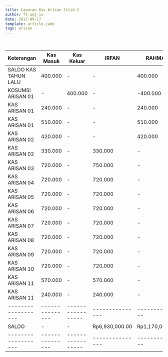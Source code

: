 ```yaml
---
title: Laporan Kas Arisan Jilid 2
author: ft-umj-iv
date: 2017-09-17
template: article.jade
tags: arisan
---
```


<br/>
<span class="more"></span>

|Keterangan						| Kas Masuk				| Kas Keluar				| IRFAN				    | RAHMAT    			|
|--------------------	| ---------------	| ----------------	| ---------------	| ---------------	|
| SALDO KAS TAHUN LALU|	400.000					|	-									|	-								|	 400.000 				|
| KOSUMSI ARISAN 01   |	-								|	400.000						|	-								|	-400.000  			|
| KAS ARISAN 01   		|	240.000					|	-									|	-								|	 240.000  			|
| KAS ARISAN 01   		|	510.000					|	-									|	-								|	 510.000  			|
| KAS ARISAN 02   		|	420.000					|	-									|	-								|	 420.000  			|
| KAS ARISAN 02   		|	330.000					|	-									|	330.000					|	-				  			|
| KAS ARISAN 03   		|	720.000					|	-									|	750.000					|	-				  			|
| KAS ARISAN 04   		|	720.000					|	-									|	720.000					|	-				  			|
| KAS ARISAN 05   		|	720.000					|	-									|	720.000					|	-				  			|
| KAS ARISAN 06   		|	720.000					|	-									|	720.000					|	-				  			|
| KAS ARISAN 07   		|	720.000					|	-									|	720.000					|	-				  			|
| KAS ARISAN 08   		|	720.000					|	-									|	720.000					|	-				  			|
| KAS ARISAN 09   		|	720.000					|	-									|	720.000					|	-				  			|
| KAS ARISAN 10   		|	720.000					|	-									|	720.000					|	-				  			|
| KAS ARISAN 11   		|	570.000					|	-									|	570.000					|	-				  			|
| KAS ARISAN 11   		|	240.000					|	-									|	240.000					|	-				  			|
| -------------------	|	---------------	|	----------------- |	--------------- |	--------------	|
| SALDO					   		|	-								|	-									|	Rp6,930,000.00  |	Rp1,170,000.00  |
| -------------------	|	---------------	|	----------------- |	--------------- |	--------------	|
